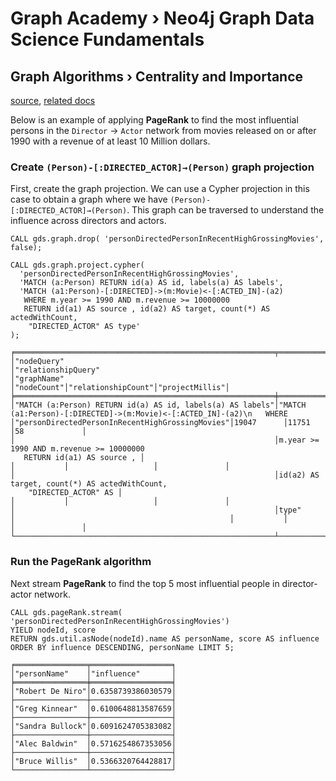 # Graph Academy › Neo4j Graph Data Science Fundamentals

## Graph Algorithms › Centrality and Importance

[source](https://graphacademy.neo4j.com/courses/graph-data-science-fundamentals/1-graph-algorithms/2-centrality-and-importance/), [related docs](https://neo4j.com/docs/graph-data-science/current/algorithms/centrality/)

Below is an example of applying **PageRank** to find the most influential persons in the `Director` → `Actor` network from movies released on or after 1990 with a revenue of at least 10 Million dollars.

### Create `(Person)-[:DIRECTED_ACTOR]→(Person)` graph projection

First, create the graph projection. We can use a Cypher projection in this case to obtain a graph where we have `(Person)-[:DIRECTED_ACTOR]→(Person)`. This graph can be traversed to understand the influence across directors and actors.

```cypher
CALL gds.graph.drop( 'personDirectedPersonInRecentHighGrossingMovies', false);

CALL gds.graph.project.cypher(
  'personDirectedPersonInRecentHighGrossingMovies',
  'MATCH (a:Person) RETURN id(a) AS id, labels(a) AS labels',
  'MATCH (a1:Person)-[:DIRECTED]->(m:Movie)<-[:ACTED_IN]-(a2)
   WHERE m.year >= 1990 AND m.revenue >= 10000000
   RETURN id(a1) AS source , id(a2) AS target, count(*) AS actedWithCount,
    "DIRECTED_ACTOR" AS type'
);
```

```ascii
╒══════════════════════════════════════════════════════════╤══════════════════════════════════════════════════════════════════════╤════════════════════════════════════════════════╤═══════════╤═══════════════════╤═══════════════╕
│"nodeQuery"                                               │"relationshipQuery"                                                   │"graphName"                                     │"nodeCount"│"relationshipCount"│"projectMillis"│
╞══════════════════════════════════════════════════════════╪══════════════════════════════════════════════════════════════════════╪════════════════════════════════════════════════╪═══════════╪═══════════════════╪═══════════════╡
│"MATCH (a:Person) RETURN id(a) AS id, labels(a) AS labels"│"MATCH (a1:Person)-[:DIRECTED]->(m:Movie)<-[:ACTED_IN]-(a2)\n   WHERE │"personDirectedPersonInRecentHighGrossingMovies"│19047      │11751              │58             │
│                                                          │m.year >= 1990 AND m.revenue >= 10000000
   RETURN id(a1) AS source , │                                                │           │                   │               │
│                                                          │id(a2) AS target, count(*) AS actedWithCount,
    "DIRECTED_ACTOR" AS │                                                │           │                   │               │
│                                                          │type"                                                                 │                                                │           │                   │               │
└──────────────────────────────────────────────────────────┴──────────────────────────────────────────────────────────────────────┴────────────────────────────────────────────────┴───────────┴───────────────────┴───────────────┘
```

### Run the PageRank algorithm

Next stream **PageRank** to find the top 5 most influential people in director-actor network.

```cypher
CALL gds.pageRank.stream( 'personDirectedPersonInRecentHighGrossingMovies')
YIELD nodeId, score
RETURN gds.util.asNode(nodeId).name AS personName, score AS influence
ORDER BY influence DESCENDING, personName LIMIT 5;
```

```ascii
╒════════════════╤══════════════════╕
│"personName"    │"influence"       │
╞════════════════╪══════════════════╡
│"Robert De Niro"│0.6358739386030579│
├────────────────┼──────────────────┤
│"Greg Kinnear"  │0.6100648813587659│
├────────────────┼──────────────────┤
│"Sandra Bullock"│0.6091624705383082│
├────────────────┼──────────────────┤
│"Alec Baldwin"  │0.5716254867353056│
├────────────────┼──────────────────┤
│"Bruce Willis"  │0.5366320764428817│
└────────────────┴──────────────────┘
```